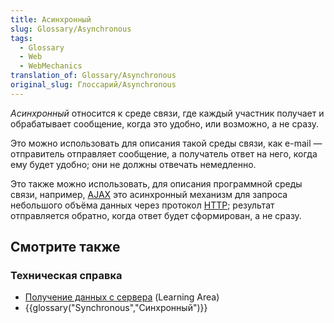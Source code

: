 ```yaml
---
title: Асинхронный
slug: Glossary/Asynchronous
tags:
  - Glossary
  - Web
  - WebMechanics
translation_of: Glossary/Asynchronous
original_slug: Глоссарий/Asynchronous
---
```


_Асинхронный_ относится к среде связи, где каждый участник получает и обрабатывает сообщение, когда это удобно, или возможно, а не сразу.

Это можно использовать для описания такой среды связи, как e-mail — отправитель отправляет сообщение, а получатель ответ на него, когда ему будет удобно; они не должны отвечать немедленно.

Это также можно использовать, для описания программной среды связи, например, [AJAX](/ru/docs/Web/Guide/AJAX) это асинхронный механизм для запроса небольшого объёма данных через протокол [HTTP](/ru/docs/Web/HTTP); результат отправляется обратно, когда ответ будет сформирован, а не сразу.

## Смотрите также

### Техническая справка

- [Получение данных с сервера](/ru/docs/Learn/JavaScript/Client-side_web_APIs/Fetching_data) (Learning Area)
- {{glossary("Synchronous","Синхронный")}}
